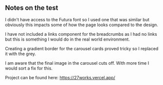 ## Notes on the test

I didn't have access to the Futura font so I used one that was similar but obviously this impacts some of how the page looks compared to the design.

I have not included a links component for the breadcrumbs as I had no links but this is something I would do in the real world environment.

Creating a gradient border for the carousel cards proved tricky so I replaced it with the grey.

I am aware that the final image in the carousel cuts off. With more time I would sort a fix for this.

Project can be found here: https://27works.vercel.app/
